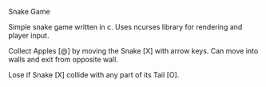 Snake Game

Simple snake game written in c.
Uses ncurses library for rendering and player input.

Collect Apples [@] by moving the Snake [X] with arrow keys.
Can move into walls and exit from opposite wall.

Lose if Snake [X] collide with any part of its Tail [O].
